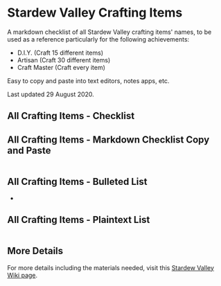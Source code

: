 # Stardew Valley Crafting Items

A markdown checklist of all Stardew Valley crafting items' names, to be used as a reference particularly for the following achievements:

- D.I.Y. (Craft 15 different items)
- Artisan (Craft 30 different items)
- Craft Master (Craft every item)

Easy to copy and paste into text editors, notes apps, etc. 

Last updated 29 August 2020.

## All Crafting Items - Checklist

## All Crafting Items - Markdown Checklist Copy and Paste

```
```

## All Crafting Items - Bulleted List

- 
## All Crafting Items - Plaintext List

```
```

## More Details

For more details including the materials needed, visit this [Stardew Valley Wiki page](https://stardewvalley.fandom.com/wiki/Crafting).
